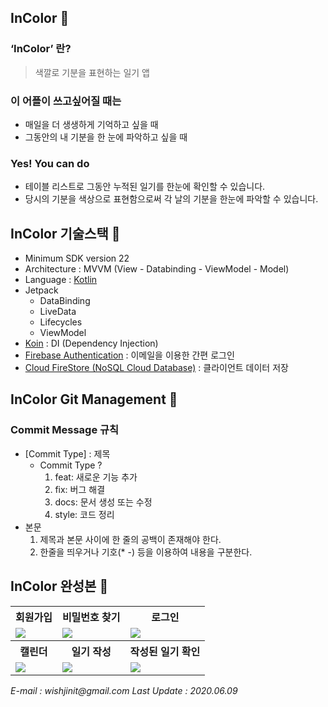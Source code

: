 ## InColor 🌈


### ‘InColor’ 란?

> 색깔로 기분을 표현하는 일기 앱

### 이 어플이 쓰고싶어질 때는 

 * 매일을 더 생생하게 기억하고 싶을 때
 * 그동안의 내 기분을 한 눈에 파악하고 싶을 때

 ### Yes! You can do 

  * 테이블 리스트로 그동안 누적된 일기를 한눈에 확인할 수 있습니다.
  * 당시의 기분을 색상으로 표현함으로써 각 날의 기분을 한눈에 파악할 수 있습니다.



  ## InColor 기술스택 🔧

- Minimum SDK version 22
- Architecture : MVVM (View - Databinding - ViewModel - Model)
- Language : [Kotlin](https://kotlinlang.org/)
- Jetpack
  - DataBinding
  - LiveData
  - Lifecycles
  - ViewModel
- [Koin](https://github.com/InsertKoinIO/koin) : DI (Dependency Injection)
- [Firebase Authentication](https://firebase.google.com/docs/auth) : 이메일을 이용한 간편 로그인
- [Cloud FireStore (NoSQL Cloud Database)](https://firebase.google.com/docs/firestore) : 클라이언트 데이터 저장




## InColor Git Management 💬

 ### Commit Message 규칙

 * [Commit Type] : 제목
   - Commit Type ?
     1. feat: 새로운 기능 추가
     2. fix: 버그 해결
     3. docs: 문서 생성 또는 수정
     4. style: 코드 정리
 * 본문
   1. 제목과 본문 사이에 한 줄의 공백이 존재해야 한다.
   2. 한줄을 띄우거나 기호(* -) 등을 이용하여 내용을 구분한다.



## InColor 완성본 📸

<table>
    <tr>
        <th align = center>회원가입</th>
        <th align = center>비밀번호 찾기</th>
        <th align = center>로그인</th>
    </tr>
    <tr>
        <td><img src = "https://user-images.githubusercontent.com/52834095/84109929-cd864d00-aa5e-11ea-944c-de821c6754b5.jpg" /></td>
        <td><img src = "https://user-images.githubusercontent.com/52834095/84044686-d9342e00-a9e2-11ea-8312-496adf71b258.jpg" /></td>
        <td><img src = "https://user-images.githubusercontent.com/52834095/84044519-a7bb6280-a9e2-11ea-8ddb-2e9212934f17.jpg" /></td>
    </tr>
    <tr>
        <th align = center>캘린더</th>
        <th align = center>일기 작성</th>
        <th align = center>작성된 일기 확인</th>
    </tr>
    <tr>
        <td><img src = "https://user-images.githubusercontent.com/52834095/84066034-4c986880-aa00-11ea-96be-e1b537762e12.jpg" /></td>
        <td><img src = "https://user-images.githubusercontent.com/52834095/84044902-1ef0f680-a9e3-11ea-9bc3-9a7fc05ac602.jpg" /></td>
        <td><img src = "https://user-images.githubusercontent.com/52834095/84045236-83ac5100-a9e3-11ea-8385-8899eeffb5af.jpg" /></td>
    </tr>
</table>





_E-mail : wishjinit@gmail.com_
_Last Update : 2020.06.09_
